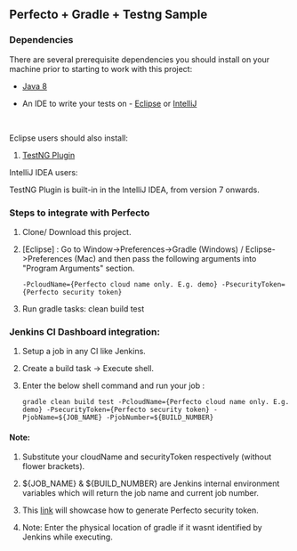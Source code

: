 ## Perfecto + Gradle + Testng Sample</br>

### Dependencies</br>
There are several prerequisite dependencies you should install on your machine prior to starting to work with this project:</br>

* [Java 8](http://www.oracle.com/technetwork/java/javase/downloads/jdk8-downloads-2133151.html)</br>

* An IDE to write your tests on - [Eclipse](http://www.eclipse.org/downloads/packages/eclipse-ide-java-developers/marsr) or [IntelliJ](https://www.jetbrains.com/idea/download/#)

</br>

Eclipse users should also install:</br>

1. [TestNG Plugin](http://testng.org/doc/download.html)</br>

IntelliJ IDEA users:</br>

TestNG Plugin is built-in in the IntelliJ IDEA, from version 7 onwards.</br>

### Steps to integrate with Perfecto </br>

1. Clone/ Download this project.</br>
2. [Eclipse] : Go to Window->Preferences->Gradle (Windows) / Eclipse->Preferences (Mac) and then pass the following arguments into "Program Arguments" section.</br>

	`-PcloudName={Perfecto cloud name only. E.g. demo} -PsecurityToken={Perfecto security token}`</br>
3. Run gradle tasks: clean build test</br>

### Jenkins CI Dashboard integration:
1. Setup a job in any CI like Jenkins.</br>
2. Create a build task -> Execute shell.</br>
3. Enter the below shell command and run your job :</br>

	`gradle clean build test -PcloudName={Perfecto cloud name only. E.g. demo} -PsecurityToken={Perfecto security token} -PjobName=${JOB_NAME} -PjobNumber=${BUILD_NUMBER}` </br>


#### Note: 

1. Substitute your cloudName and securityToken respectively (without flower brackets).</br>

2. ${JOB_NAME} & ${BUILD_NUMBER} are Jenkins internal environment variables which will return the job name and current job number.</br>

3. This [link](https://developers.perfectomobile.com/display/PD/Generate+security+tokens) will showcase how to generate Perfecto security token.</br>

4. Note: Enter the physical location of gradle if it wasnt identified by Jenkins while executing.</br>